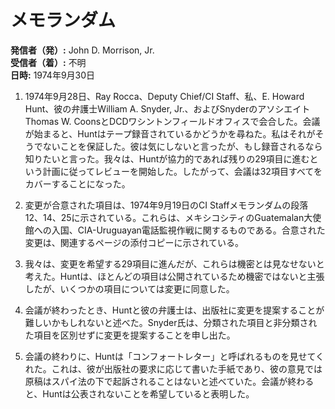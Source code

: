 # メモランダム

**発信者（発）:** John D. Morrison, Jr.  
**受信者（着）:** 不明  
**日時:** 1974年9月30日  

1. 1974年9月28日、Ray Rocca、Deputy Chief/CI Staff、私、E. Howard Hunt、彼の弁護士William A. Snyder, Jr.、およびSnyderのアソシエイトThomas W. CoonsとDCDワシントンフィールドオフィスで会合した。会議が始まると、Huntはテープ録音されているかどうかを尋ねた。私はそれがそうでないことを保証した。彼は気にしないと言ったが、もし録音されるなら知りたいと言った。我々は、Huntが協力的であれば残りの29項目に進むという計画に従ってレビューを開始した。したがって、会議は32項目すべてをカバーすることになった。

2. 変更が合意された項目は、1974年9月19日のCI Staffメモランダムの段落12、14、25に示されている。これらは、メキシコシティのGuatemalan大使館への入国、CIA-Uruguayan電話監視作戦に関するものである。合意された変更は、関連するページの添付コピーに示されている。

3. 我々は、変更を希望する29項目に進んだが、これらは機密とは見なせないと考えた。Huntは、ほとんどの項目は公開されているため機密ではないと主張したが、いくつかの項目については変更に同意した。

4. 会議が終わったとき、Huntと彼の弁護士は、出版社に変更を提案することが難しいかもしれないと述べた。Snyder氏は、分類された項目と非分類された項目を区別せずに変更を提案することを申し出た。

5. 会議の終わりに、Huntは「コンフォートレター」と呼ばれるものを見せてくれた。これは、彼が出版社の要求に応じて書いた手紙であり、彼の意見では原稿はスパイ法の下で起訴されることはないと述べていた。会議が終わると、Huntは公表されないことを希望していると表明した。